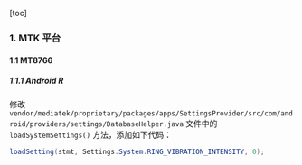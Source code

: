 [toc]

### 1. MTK 平台

#### 1.1 MT8766

##### 1.1.1 Android R

修改 `vendor/mediatek/proprietary/packages/apps/SettingsProvider/src/com/android/providers/settings/DatabaseHelper.java` 文件中的 `loadSystemSettings()` 方法，添加如下代码：

```java
loadSetting(stmt, Settings.System.RING_VIBRATION_INTENSITY, 0);
```

